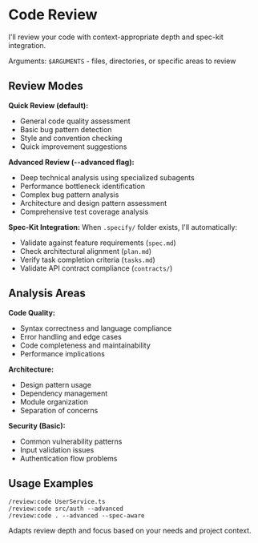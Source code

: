 # Code Review

I'll review your code with context-appropriate depth and spec-kit integration.

Arguments: `$ARGUMENTS` - files, directories, or specific areas to review

## Review Modes

**Quick Review (default):**
- General code quality assessment
- Basic bug pattern detection
- Style and convention checking
- Quick improvement suggestions

**Advanced Review (--advanced flag):**
- Deep technical analysis using specialized subagents
- Performance bottleneck identification
- Complex bug pattern analysis
- Architecture and design pattern assessment
- Comprehensive test coverage analysis

**Spec-Kit Integration:**
When `.specify/` folder exists, I'll automatically:
- Validate against feature requirements (`spec.md`)
- Check architectural alignment (`plan.md`)
- Verify task completion criteria (`tasks.md`)
- Validate API contract compliance (`contracts/`)

## Analysis Areas

**Code Quality:**
- Syntax correctness and language compliance
- Error handling and edge cases
- Code completeness and maintainability
- Performance implications

**Architecture:**
- Design pattern usage
- Dependency management
- Module organization
- Separation of concerns

**Security (Basic):**
- Common vulnerability patterns
- Input validation issues
- Authentication flow problems

## Usage Examples

```
/review:code UserService.ts
/review:code src/auth --advanced
/review:code . --advanced --spec-aware
```

Adapts review depth and focus based on your needs and project context.